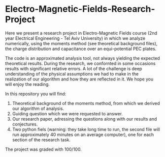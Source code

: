 # Electro-Magnetic-Fields-Research-Project
Here we present a research project in Electro-Magnetic Fields course (2nd year Electrical Engineering - Tel Aviv University)
in which we analyze numerically, using the moments method (see theoretical background files), the charge distribution and capacitance over
an equi-potential PEC plates.

The code is an approximated analysis tool, not always yielding the expected theoretical results.
During the research, we confornted in some occasions results with significant relative errors. A lot of the challenge is deep understanding of
the physical assumptions we had to make in the realization of our algorithm and how they are reflected in it.
We hope you will enjoy the reading.

In this repository you will find:
1. Theoretical background of the moments method, from which we derived our algorithm of analysis.
2. Guiding question which we were requested to answer.
3. Our research paper, adressing the questions along with our results and conjectures.
4. Two python fiels (warning: they take long time to run, the second file will run approximately 40 minutes on an average computer), one for each
section of the research task.


The project was graded with 100/100.
